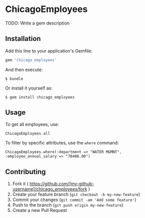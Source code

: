 # ChicagoEmployees

TODO: Write a gem description

## Installation

Add this line to your application's Gemfile:

```ruby
gem 'chicago_employees'
```

And then execute:

    $ bundle

Or install it yourself as:

    $ gem install chicago_employees

## Usage

To get all employees, use:

    ChicagoEmployees.all

To filter by specific attributes, use the `where` command:

    ChicagoEmployees.where(:department => "WATER MGMNT", :employee_annual_salary => "70408.00")


## Contributing

1. Fork it ( https://github.com/[my-github-username]/chicago_employees/fork )
2. Create your feature branch (`git checkout -b my-new-feature`)
3. Commit your changes (`git commit -am 'Add some feature'`)
4. Push to the branch (`git push origin my-new-feature`)
5. Create a new Pull Request

